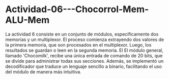 # Actividad-06---Chocorrol-Mem-ALU-Mem
La actividad 6 consiste en un conjunto de módulos, específicamente dos memorias y un multiplexor. El proceso comienza extrayendo dos valores de la primera memoria, que son procesados ​​en el multiplexor. Luego, los resultados se guardan o leen en la segunda memoria. El El módulo general, llamado 'Chocomilk', recibe una única entrada de comando de 20 bits, que se divide para administrar todas sus secciones. Además, se implementó un decodificador que traduce un lenguaje sencillo a binario, facilitando el uso del módulo de manera más intuitiva. 
